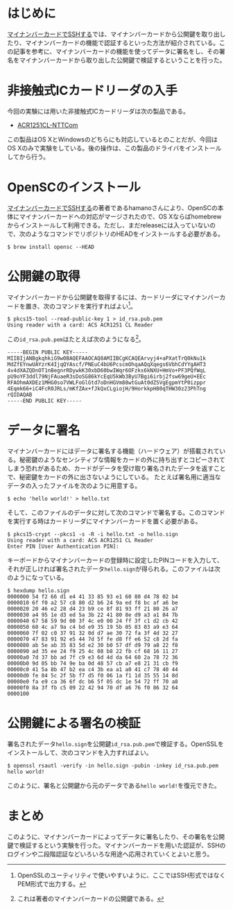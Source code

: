 # はじめに

[マイナンバーカードでSSHする](https://www.osstech.co.jp/~hamano/posts/jpki-ssh)では、マイナンバーカードから公開鍵を取り出したり、マイナンバーカードの機能で認証するといった方法が紹介されている。この記事を参考に、マイナンバーカードの機能を使ってデータに署名をし、その署名をマイナンバーカードから取り出した公開鍵で検証するということを行った。

# 非接触式ICカードリーダの入手

今回の実験には用いた非接触式ICカードリーダは次の製品である。

- [ACR1251CL-NTTCom](http://www.ntt.com/business/services/application/authentication/jpki/download7.html)

この製品はOS XとWindowsのどちらにも対応しているとのことだが、今回はOS Xのみで実験をしている。後の操作は、この製品のドライバをインストールしてから行う。

# OpenSCのインストール

[マイナンバーカードでSSHする](https://www.osstech.co.jp/~hamano/posts/jpki-ssh)の著者であるhamanoさんにより、OpenSCの本体にマイナンバーカードへの対応がマージされたので、OS Xならばhomebrewからインストールして利用できる。ただし、まだreleaseには入っていないので、次のようなコマンドでリポジトリのHEADをインストールする必要がある。

```console
$ brew install opensc --HEAD
```

# 公開鍵の取得

マイナンバーカードから公開鍵を取得するには、カードリーダにマイナンバーカードを置き、次のコマンドを実行すればよい[^pem]。

```console
$ pkcs15-tool --read-public-key 1 > id_rsa.pub.pem
Using reader with a card: ACS ACR1251 CL Reader
```

[^pem]: OpenSSLのユーティリティで使いやすいように、ここではSSH形式ではなくPEM形式で出力する。

この`id_rsa.pub.pem`はたとえば次のようになる[^my]。

```
-----BEGIN PUBLIC KEY-----
MIIBIjANBgkqhkiG9w0BAQEFAAOCAQ8AMIIBCgKCAQEArvyj4+aPXatTrQ0kNu1k
MdZfEYnwUAYzrK4IjqQYAscf/PNEuC4bU6PcscmOhqaAQqXqegs6VbhCdYYgAHT3
4v4dXAZQDnOT1nBegnrRDywkK30xbD60bwIWqr6OFzks6kNXU+HmVo+PF3PQfWqL
pU9oYF3ddl79NjFAuaeR3sDoSG86kYcEqU5kWb3ByU7Bgi6irbj2fsw69geU+EEc
RFAOhmAXDEz1MHG0so7VWLFoGlGtd7oDnHGVm88wtGuAt0dZSVgEgpmYtP0izppr
4Eqmk66+iC4FcR0JRLs/mKfZAx+fJkQxCLgiojH/9HorkkpH80qTHW30z23PhTng
rQIDAQAB
-----END PUBLIC KEY-----
```

[^my]: これは著者のマイナンバーカードの公開鍵である。

# データに署名

マイナンバーカードにはデータに署名する機能（ハードウェア）が搭載されている。秘密鍵のようなセンシティブな情報をカードの外に持ち出すとコピーされてしまう恐れがあるため、カードがデータを受け取り署名されたデータを返すことで、秘密鍵をカードの外に出さないようにしている。
たとえば署名用に適当なデータの入ったファイルを次のように用意する。

```console
$ echo 'hello world!' > hello.txt
```

そして、このファイルのデータに対して次のコマンドで署名する。このコマンドを実行する時はカードリーダにマイナンバーカードを置く必要がある。

```console
$ pkcs15-crypt --pkcs1 -s -R -i hello.txt -o hello.sign
Using reader with a card: ACS ACR1251 CL Reader
Enter PIN [User Authentication PIN]:
```

キーボードからマイナンバーカードの登録時に設定したPINコードを入力して、それが正しければ署名されたデータ`hello.sign`が得られる。このファイルは次のようになっている。

```console
$ hexdump hello.sign
0000000 54 f2 66 d1 e4 41 33 85 93 e1 60 80 d4 78 02 b4
0000010 6f f0 a2 57 c8 80 d2 b6 24 9a ed f8 bc af a6 be
0000020 20 46 e2 28 d4 23 b9 ce 8f 81 93 ff 21 80 26 a7
0000030 a4 95 1e d3 ed 5a 3b 22 41 80 8e d9 a3 a1 84 7b
0000040 67 58 59 9d 00 3f 4c e0 00 24 ff 3f c1 d2 cb 42
0000050 60 4c a7 9a c4 bd e9 35 19 5b 05 83 03 a9 e3 64
0000060 7f 02 c0 37 91 32 0d d7 ae 30 72 fa 3f 4d 32 27
0000070 47 83 91 92 e5 44 7d 5f fe d8 ff e6 52 c8 2d fa
0000080 ab 5e ab 35 83 5d e2 30 b0 57 df d9 79 a8 22 f8
0000090 ad 35 ee 24 f9 25 4c 08 b8 22 fb cf 68 16 11 27
00000a0 7d 37 bb ad 7f c9 e3 6d 4d da 64 60 2a 78 72 36
00000b0 9d 05 bb 74 9e ba 0d 48 57 cb a7 e8 21 31 cb f9
00000c0 41 5a 8b 47 b2 ea c4 3b ea a1 a0 41 c7 78 40 44
00000d0 fe 84 5c 2f 5b f7 d5 f0 06 1a f1 1d 35 55 14 8d
00000e0 fa e9 ca 36 6f dc b6 5f 05 dc 1e 54 72 ff 70 a8
00000f0 8a 3f fb c5 09 22 42 94 70 df a6 76 f0 86 32 64
0000100
```

# 公開鍵による署名の検証

署名されたデータ`hello.sign`を公開鍵`id_rsa.pub.pem`で検証する。OpenSSLをインストールして、次のコマンドを入力すればよい。

```console
$ openssl rsautl -verify -in hello.sign -pubin -inkey id_rsa.pub.pem
hello world!
```

このように、署名と公開鍵から元のデータである`hello world!`を復元できた。

# まとめ

このように、マイナンバーカードによってデータに署名したり、その署名を公開鍵で検証するという実験を行った。マイナンバーカードを用いた認証が、SSHのログインや二段階認証などいろいろな用途へ応用されていくとよいと思う。
